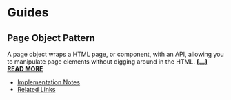 # Guides

## Page Object Pattern

A page object wraps a HTML page, or component, with an API, allowing you to manipulate page elements without digging around in the HTML. [**[…] READ MORE**](page-object-pattern.md)

- [Implementation Notes](page-object-pattern.md#implementation-notes)
- [Related Links](page-object-pattern.md#related-links)

